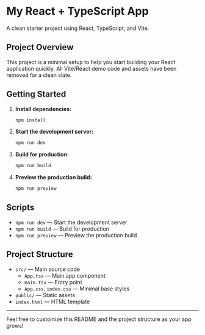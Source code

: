 # My React + TypeScript App

A clean starter project using React, TypeScript, and Vite.

## Project Overview
This project is a minimal setup to help you start building your React application quickly. All Vite/React demo code and assets have been removed for a clean slate.

## Getting Started

1. **Install dependencies:**
   ```bash
   npm install
   ```
2. **Start the development server:**
   ```bash
   npm run dev
   ```
3. **Build for production:**
   ```bash
   npm run build
   ```
4. **Preview the production build:**
   ```bash
   npm run preview
   ```

## Scripts
- `npm run dev` — Start the development server
- `npm run build` — Build for production
- `npm run preview` — Preview the production build

## Project Structure
- `src/` — Main source code
  - `App.tsx` — Main app component
  - `main.tsx` — Entry point
  - `App.css`, `index.css` — Minimal base styles
- `public/` — Static assets
- `index.html` — HTML template

---

Feel free to customize this README and the project structure as your app grows!
